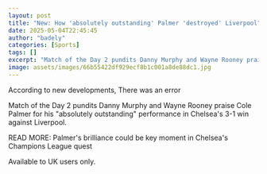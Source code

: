```yaml
---
layout: post
title: "New: How 'absolutely outstanding' Palmer 'destroyed' Liverpool"
date: 2025-05-04T22:45:45
author: "badely"
categories: [Sports]
tags: []
excerpt: "Match of the Day 2 pundits Danny Murphy and Wayne Rooney praise Cole Palmer for his 'absolutely outstanding' performance in Chelsea's 3-1 win against "
image: assets/images/66b55422df929ecf8b1c001a8de88dc1.jpg
---
```


According to new developments, There was an error

Match of the Day 2 pundits Danny Murphy and Wayne Rooney praise Cole Palmer for his "absolutely outstanding" performance in Chelsea's 3-1 win against Liverpool.

READ MORE: Palmer's brilliance could be key moment in Chelsea's Champions League quest

Available to UK users only.

